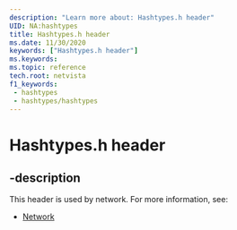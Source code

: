 ```yaml
---
description: "Learn more about: Hashtypes.h header"
UID: NA:hashtypes
title: Hashtypes.h header
ms.date: 11/30/2020
keywords: ["Hashtypes.h header"]
ms.keywords: 
ms.topic: reference
tech.root: netvista
f1_keywords:
 - hashtypes
 - hashtypes/hashtypes
---
```


# Hashtypes.h header


## -description

This header is used by network. For more information, see:

- [Network](../_netvista/index.md)
